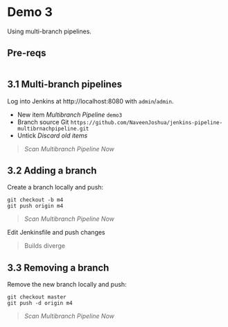 # Demo 3

Using multi-branch pipelines.

## Pre-reqs


```
```

## 3.1 Multi-branch pipelines

Log into Jenkins at http://localhost:8080 with `admin`/`admin`.

- New item _Multibranch Pipeline_ `demo3`
- Branch source Git `https://github.com/NaveenJoshua/jenkins-pipeline-multibrnachpipeline.git`
- Untick _Discard old items_

> _Scan Multibranch Pipeline Now_

## 3.2 Adding a branch

Create a branch locally and push:

```
git checkout -b m4
git push origin m4
```

> _Scan Multibranch Pipeline Now_

Edit Jenkinsfile and push changes

> Builds diverge

## 3.3 Removing a branch

Remove the new branch locally and push:

```
git checkout master
git push -d origin m4
```
> _Scan Multibranch Pipeline Now_
